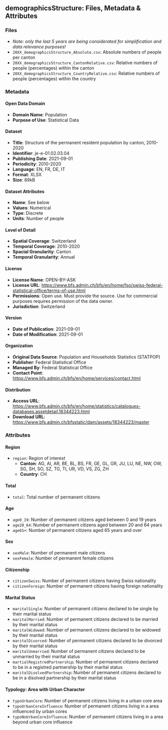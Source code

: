 ## demographicsStructure: Files, Metadata & Attributes

### **Files**
- *Note: only the last 5 years are being considerated for simplification and data relevance purposes!*
- ```20XX_demographicsStructure_Absolute.csv```: Absolute numbers of people per canton
- ```20XX_demographicsStructure_CantonRelative.csv```: Relative numbers of people (percentages) within the canton
- ```20XX_demographicsStructure_CountryRelative.csv```: Relative numbers of people (percentages) within the country

### Metadata

#### Open Data Domain
- **Domain Name**: Population
- **Purpose of Use**: Statistical Data

#### Dataset
- **Title**: Structure of the permanent resident population by canton, 2010-2020
- **Identifier**: je-e-01.02.03.04
- **Publishing Date**: 2021-09-01
- **Periodicity**: 2010-2020
- **Language**: EN, FR, DE, IT
- **Format**: XLSX
- **Size**: 89kB

#### Dataset Attributes
- **Name**: See below
- **Values**: Numerical
- **Type**: Discrete
- **Units**: Number of people

#### Level of Detail
- **Spatial Coverage**: Switzerland
- **Temporal Coverage**: 2010-2020
- **Spacial Granularity**: Canton
- **Temporal Granularity**: Annual

#### License
- **License Name**: OPEN-BY-ASK
- **License URL**: https://www.bfs.admin.ch/bfs/en/home/fso/swiss-federal-statistical-office/terms-of-use.html
- **Permissions**: Open use. Must provide the source. Use for commercial purposes requires permission of the data owner.
- **Jurisdiction**: Switzerland

#### Version
- **Date of Publication**: 2021-09-01
- **Date of Modification**: 2021-09-01

#### Organization
- **Original Data Source**: Population and Households Statistics (STATPOP)
- **Publisher**: Federal Statistical Office
- **Managed By**: Federal Statistical Office
- **Contact Point**: https://www.bfs.admin.ch/bfs/en/home/services/contact.html

#### Distribution
- **Access URL**: https://www.bfs.admin.ch/bfs/en/home/statistics/catalogues-databases.assetdetail.18344223.html
- **Download URL**: https://www.bfs.admin.ch/bfsstatic/dam/assets/18344223/master

### Attributes

#### Region
- ```region```: Region of interest 
  - **Canton**: AG, AI, AR, BE, BL, BS, FR, GE, GL, GR, JU, LU, NE, NW, OW, SG, SH, SO, SZ, TG, TI, UR, VD, VS, ZG, ZH 
  - **Country**: CH

#### Total
- ```total```: Total number of permanent citizens

#### Age
- ```age0_19```: Number of permanent citizens aged between 0 and 19 years
- ```age20_64```: Number of permanent citizens aged between 20 and 64 years
- ```age65+```: Number of permanent citizens aged 65 years and over

#### Sex
- ```sexMale```: Number of permanent male citizens
- ```sexFemale```: Number of permanent female citizens

#### Citizenship
- ```citizenSwiss```: Number of permanent citizens having Swiss nationality
- ```citizenForeign```: Number of permanent citizens having foreign nationality 

#### Marital Status
- ```maritalSingle```: Number of permanent citizens declared to be single by their marital status
- ```maritalMarried```: Number of permanent citizens declared to be married by their marital status
- ```maritalWidowed```: Number of permanent citizens declared to be widowed by their marital status
- ```maritalDivorced```: Number of permanent citizens declared to be divorced by their marital status
- ```maritalUnmarried```: Number of permanent citizens declared to be unmarried by their marital status
- ```martialRegistredPartnership```: Number of permanent citizens declared to be in a registred partnership by their marital status
- ```maritalDisolvedPartnership```: Number of permanent citizens declared to be in a disolved partnership by their marital status

#### Typology: Area with Urban Character
- ```typoUrbanCore```: Number of permanent citizens living in a urban core area
- ```typoUrbanCoreInfluence```: Number of permanent citizens living in a area influenced by urban cores
- ```typoNoUrbanCoreInfluence```: Number of permanent citizens living in a area beyond urban core influence
